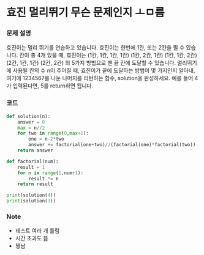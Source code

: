 # 효진 멀리뛰기 무슨 문제인지 ㅗㅁ름

### 문제 설명
효진이는 멀리 뛰기를 연습하고 있습니다. 효진이는 한번에 1칸, 또는 2칸을 뛸 수 있습니다. 칸이 총 4개 있을 때, 효진이는
(1칸, 1칸, 1칸, 1칸)
(1칸, 2칸, 1칸)
(1칸, 1칸, 2칸)
(2칸, 1칸, 1칸)
(2칸, 2칸)
의 5가지 방법으로 맨 끝 칸에 도달할 수 있습니다. 멀리뛰기에 사용될 칸의 수 n이 주어질 때, 효진이가 끝에 도달하는 방법이 몇 가지인지 알아내, 여기에 1234567를 나눈 나머지를 리턴하는 함수, solution을 완성하세요. 예를 들어 4가 입력된다면, 5를 return하면 됩니다.

### 코드
```python
def solution(n):
    answer = 0
    max = n//2
    for two in range(0,max+1):
        one = n-2*two
        answer += factorial(one+two)//(factorial(one)*factorial(two))
    return answer

def factorial(num):
    result = 1
    for n in range(1,num+1):
        result *= n
    return result

print(solution(4))
print(solution(3))
```

### Note
- 테스트 여러 개 틀림
- 시간 초과도 뜸
- 짱남